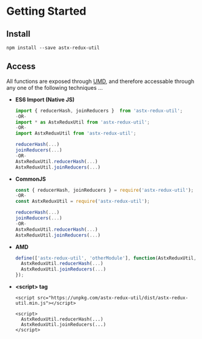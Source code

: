 # Getting Started

## Install

```shell
npm install --save astx-redux-util
```


## Access

All functions are exposed through [UMD](https://github.com/umdjs/umd),
and therefore accessable through any one of the following techniques ...


- **ES6 Import (Native JS)**
  
  ```js
  import { reducerHash, joinReducers }  from 'astx-redux-util';
  -OR-
  import * as AstxReduxUtil from 'astx-redux-util';
  -OR-
  import AstxReduxUtil from 'astx-redux-util';
  
  reducerHash(...)
  joinReducers(...)
  -OR-
  AstxReduxUtil.reducerHash(...)
  AstxReduxUtil.joinReducers(...)
  ```
  
  
- **CommonJS**
  
  ```js
  const { reducerHash, joinReducers } = require('astx-redux-util');
  -OR-
  const AstxReduxUtil = require('astx-redux-util');
  
  reducerHash(...)
  joinReducers(...)
  -OR-
  AstxReduxUtil.reducerHash(...)
  AstxReduxUtil.joinReducers(...)
  ```
  
  
- **AMD**
  
  ```js
  define(['astx-redux-util', 'otherModule'], function(AstxReduxUtil, otherModule) {
    AstxReduxUtil.reducerHash(...)
    AstxReduxUtil.joinReducers(...)
  });
  ```
  
  
- **&lt;script&gt; tag**
  
  ```
  <script src="https://unpkg.com/astx-redux-util/dist/astx-redux-util.min.js"></script>
  
  <script>
    AstxReduxUtil.reducerHash(...)
    AstxReduxUtil.joinReducers(...)
  </script>
  ```
